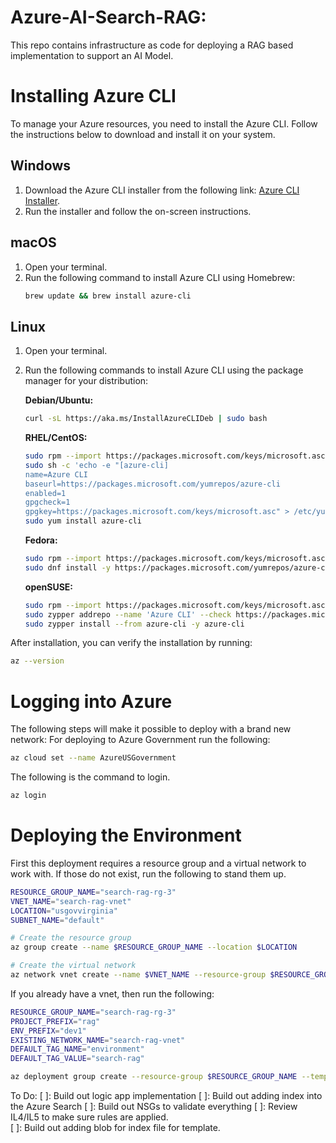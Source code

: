 # Azure-AI-Search-RAG:
This repo contains infrastructure as code for deploying a RAG based implementation to support an AI Model.  

# Installing Azure CLI

To manage your Azure resources, you need to install the Azure CLI. Follow the instructions below to download and install it on your system.

## Windows

1. Download the Azure CLI installer from the following link: [Azure CLI Installer](https://aka.ms/installazurecliwindows).
2. Run the installer and follow the on-screen instructions.

## macOS

1. Open your terminal.
2. Run the following command to install Azure CLI using Homebrew:
    ```bash
    brew update && brew install azure-cli
    ```

## Linux

1. Open your terminal.
2. Run the following commands to install Azure CLI using the package manager for your distribution:

    **Debian/Ubuntu:**
    ```bash
    curl -sL https://aka.ms/InstallAzureCLIDeb | sudo bash
    ```

    **RHEL/CentOS:**
    ```bash
    sudo rpm --import https://packages.microsoft.com/keys/microsoft.asc
    sudo sh -c 'echo -e "[azure-cli]
    name=Azure CLI
    baseurl=https://packages.microsoft.com/yumrepos/azure-cli
    enabled=1
    gpgcheck=1
    gpgkey=https://packages.microsoft.com/keys/microsoft.asc" > /etc/yum.repos.d/azure-cli.repo'
    sudo yum install azure-cli
    ```

    **Fedora:**
    ```bash
    sudo rpm --import https://packages.microsoft.com/keys/microsoft.asc
    sudo dnf install -y https://packages.microsoft.com/yumrepos/azure-cli/azure-cli-2.0.81-1.el7.x86_64.rpm
    ```

    **openSUSE:**
    ```bash
    sudo rpm --import https://packages.microsoft.com/keys/microsoft.asc
    sudo zypper addrepo --name 'Azure CLI' --check https://packages.microsoft.com/yumrepos/azure-cli azure-cli
    sudo zypper install --from azure-cli -y azure-cli
    ```

After installation, you can verify the installation by running:
```bash
az --version
```

# Logging into Azure

The following steps will make it possible to deploy with a brand new network:
For deploying to Azure Government run the following:
```bash
az cloud set --name AzureUSGovernment
```
The following is the command to login.  
```bash
az login
```

# Deploying the Environment

First this deployment requires a resource group and a virtual network to work with.  If those do not exist, run the following to stand them up.

```bash
RESOURCE_GROUP_NAME="search-rag-rg-3"
VNET_NAME="search-rag-vnet"
LOCATION="usgovvirginia"
SUBNET_NAME="default"

# Create the resource group
az group create --name $RESOURCE_GROUP_NAME --location $LOCATION

# Create the virtual network
az network vnet create --name $VNET_NAME --resource-group $RESOURCE_GROUP_NAME --subnet-name $SUBNET_NAME
```

If you already have a vnet, then run the following:

```bash
RESOURCE_GROUP_NAME="search-rag-rg-3"
PROJECT_PREFIX="rag"
ENV_PREFIX="dev1"
EXISTING_NETWORK_NAME="search-rag-vnet"
DEFAULT_TAG_NAME="environment"
DEFAULT_TAG_VALUE="search-rag"

az deployment group create --resource-group $RESOURCE_GROUP_NAME --template-file ./main.bicep --parameters project_prefix=$PROJECT_PREFIX env_prefix=$ENV_PREFIX existing_network_name=$EXISTING_NETWORK_NAME default_tag_name=$DEFAULT_TAG_NAME default_tag_value=$DEFAULT_TAG_VALUE
```

To Do:
[ ]: Build out logic app implementation
[ ]: Build out adding index into the Azure Search
[ ]: Build out NSGs to validate everything
[ ]: Review IL4/IL5 to make sure rules are applied.  
[ ]: Build out adding blob for index file for template.